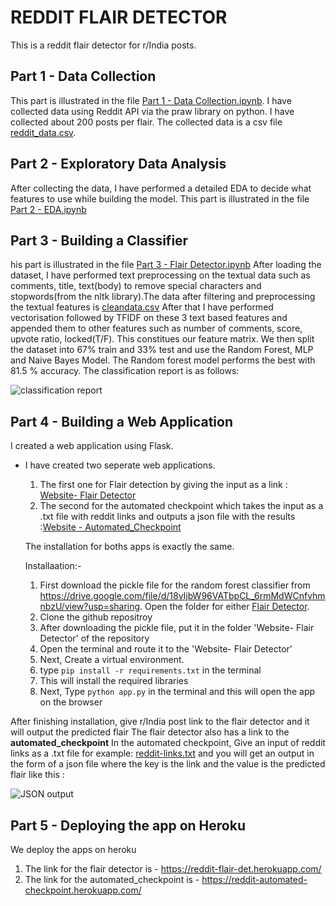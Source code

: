 # REDDIT FLAIR DETECTOR
This is a reddit flair detector for r/India posts.

## Part 1 - Data Collection
This part is illustrated in the file [Part 1 -  Data Collection.ipynb](https://github.com/kshitijgulati98/reddit-flair-detector/blob/master/Jupyter%20Notebooks/Part%201%20-%20%20Data%20Collection.ipynb). I have collected data using Reddit API via the praw library on python. I have collected about 200 posts per flair. The collected data is a csv file [reddit_data.csv](https://drive.google.com/file/d/1pgHtXP2qkEPZvcatJB2nrnbvSUGWjk_o/view?usp=sharing).

## Part 2 - Exploratory Data Analysis
After collecting the data, I have performed a detailed EDA to decide what features to use while building the model. This part is illustrated in the file [Part 2 - EDA.ipynb](https://github.com/kshitijgulati98/reddit-flair-detector/blob/master/Jupyter%20Notebooks/Part%202%20-%20EDA.ipynb)

## Part 3 - Building a Classifier
his part is illustrated in the file [Part 3 - Flair Detector.ipynb](https://github.com/kshitijgulati98/reddit-flair-detector/blob/master/Jupyter%20Notebooks/Part%203%20-%20Flair%20Detector.ipynb)
After loading the dataset, I have performed text preprocessing on the textual data such as comments, title, text(body) to remove special characters and stopwords(from the nltk library).The data after filtering and preprocessing the textual features is [cleandata.csv](https://github.com/kshitijgulati98/reddit-flair-detector/blob/master/cleandata.csv)
After that I have performed vectorisation followed by TFIDF on these 3 text based features and appended them to other features such as number of comments, score, upvote ratio, locked(T/F). This constitues our feature matrix. 
We then split the dataset into 67% train and 33% test and use the Random Forest, MLP and Naive Bayes Model. The Random forest model performs the best with 81.5 % accuracy. The classification report is as follows:

![classification report](https://drive.google.com/uc?export=view&id=1ALTIJw6wwIGgS2cAd8e-Vw7N93UtDg-p)

## Part 4 - Building a Web Application
I created a web application using Flask. 
- I have created two seperate web applications. 
  1. The first one for Flair detection by giving the input as a link : [Website- Flair Detector](https://github.com/kshitijgulati98/reddit-flair-detector/tree/master/Website-%20Flair%20Detector)
  2. The second for the automated checkpoint which takes the input as a .txt file with reddit links and outputs a json file        with the results :[Website - Automated_Checkpoint](https://github.com/kshitijgulati98/reddit-flair-detector/tree/master/Website%20-%20Automated_Checkpoint)
  
  The installation for boths apps is exactly the same.
  
  Installaation:-
  1) First download the pickle file for the random forest classifier from https://drive.google.com/file/d/18vIjbW96VATbpCL_6rmMdWCnfvhmnbzU/view?usp=sharing.
  Open the folder for either [Flair Detector](https://github.com/kshitijgulati98/reddit-flair-detector/tree/master/Website-%20Flair%20Detector).
  2) Clone the github repositroy
  3) After downloading the pickle file, put it in the folder 'Website- Flair Detector' of the repository
  4) Open the terminal and route it to the 'Website- Flair Detector'
  5) Next, Create a virtual environment.
  6) type ```pip install -r requirements.txt``` in the terminal
  7) This will install the required libraries
  8) Next, Type ```python app.py``` in the terminal and this will open the app on the browser

After finishing installation, give r/India post link to the flair detector and it will output the predicted flair
The flair detector also has a link to the **automated_checkpoint**
In the automated checkpoint, Give an input of reddit links as a .txt file for example: [reddit-links.txt](https://github.com/kshitijgulati98/reddit-flair-detector/blob/master/reddit-links.txt) and you will get an output in the form of a json file where the key is the link and the value is the predicted flair like this :

![JSON output](https://drive.google.com/uc?export=view&id=1pgHtXP2qkEPZvcatJB2nrnbvSUGWjk_o)



## Part 5 - Deploying the app on Heroku
We deploy the apps on heroku
1) The link for the flair detector is - https://reddit-flair-det.herokuapp.com/
2) The link for the automated_checkpoint is - https://reddit-automated-checkpoint.herokuapp.com/
